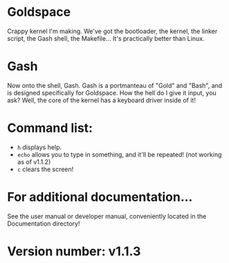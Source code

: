 # Goldspace
Crappy kernel I'm making. We've got the bootloader, the kernel, the linker script, the Gash shell, the Makefile...
It's practically better than Linux.
# Gash
Now onto the shell, Gash. Gash is a portmanteau of "Gold" and "Bash", and is designed specifically for Goldspace. How the hell do I give it input, you ask? Well, the core of the kernel has a keyboard driver inside of it!
# Command list:
* `h` displays help.
* `echo` allows you to type in something, and it'll be repeated! (not working as of v1.1.2)
* `c` clears the screen!
# For additional documentation...
See the user manual or developer manual, conveniently located in the Documentation directory!
# Version number: v1.1.3
